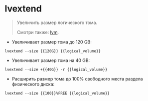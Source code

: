 # lvextend

> Увеличить размер логического тома.
> 
> Смотри также: [lvm](https://900913.ru/tldr/linux/ru/lvm/).

- Увеличивает размер тома до 120 GB:

`lvextend --size {{120G}} {{logical_volume}}`

- Увеличивает размер тома на 40 GB:

`lvextend --size +{{40G}} -r {{logical_volume}}`

- Расширить размер тома до 100% свободного места раздела физического диска:

`lvextend --size {{100}}%FREE {{logical_volume}}`
